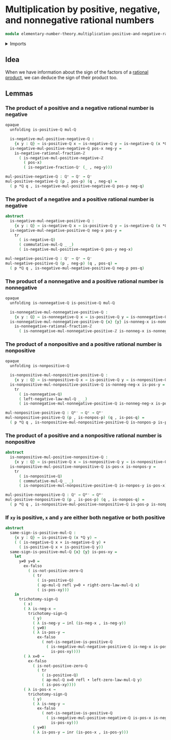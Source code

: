 # Multiplication by positive, negative, and nonnegative rational numbers

```agda
module elementary-number-theory.multiplication-positive-and-negative-rational-numbers where
```

<details><summary>Imports</summary>

```agda
open import elementary-number-theory.multiplication-nonnegative-rational-numbers
open import elementary-number-theory.multiplication-positive-and-negative-integers
open import elementary-number-theory.multiplication-rational-numbers
open import elementary-number-theory.negative-rational-numbers
open import elementary-number-theory.nonnegative-rational-numbers
open import elementary-number-theory.nonpositive-rational-numbers
open import elementary-number-theory.positive-and-negative-rational-numbers
open import elementary-number-theory.positive-rational-numbers
open import elementary-number-theory.rational-numbers

open import foundation.cartesian-product-types
open import foundation.coproduct-types
open import foundation.dependent-pair-types
open import foundation.empty-types
open import foundation.identity-types
open import foundation.transport-along-identifications
```

</details>

## Idea

When we have information about the sign of the factors of a
[rational](elementary-number-theory.rational-numbers.md)
[product](elementary-number-theory.multiplication-rational-numbers.md), we can
deduce the sign of their product too.

## Lemmas

### The product of a positive and a negative rational number is negative

```agda
opaque
  unfolding is-positive-ℚ mul-ℚ

  is-negative-mul-positive-negative-ℚ :
    {x y : ℚ} → is-positive-ℚ x → is-negative-ℚ y → is-negative-ℚ (x *ℚ y)
  is-negative-mul-positive-negative-ℚ pos-x neg-y =
    is-negative-rational-fraction-ℤ
      ( is-negative-mul-positive-negative-ℤ
        ( pos-x)
        ( is-negative-fraction-ℚ⁻ (_ , neg-y)))

mul-positive-negative-ℚ : ℚ⁺ → ℚ⁻ → ℚ⁻
mul-positive-negative-ℚ (p , pos-p) (q , neg-q) =
  ( p *ℚ q , is-negative-mul-positive-negative-ℚ pos-p neg-q)
```

### The product of a negative and a positive rational number is negative

```agda
abstract
  is-negative-mul-negative-positive-ℚ :
    {x y : ℚ} → is-negative-ℚ x → is-positive-ℚ y → is-negative-ℚ (x *ℚ y)
  is-negative-mul-negative-positive-ℚ neg-x pos-y =
    tr
      ( is-negative-ℚ)
      ( commutative-mul-ℚ _ _)
      ( is-negative-mul-positive-negative-ℚ pos-y neg-x)

mul-negative-positive-ℚ : ℚ⁻ → ℚ⁺ → ℚ⁻
mul-negative-positive-ℚ (p , neg-p) (q , pos-q) =
  ( p *ℚ q , is-negative-mul-negative-positive-ℚ neg-p pos-q)
```

### The product of a nonnegative and a positive rational number is nonnegative

```agda
opaque
  unfolding is-nonnegative-ℚ is-positive-ℚ mul-ℚ

  is-nonnegative-mul-nonnegative-positive-ℚ :
    {x y : ℚ} → is-nonnegative-ℚ x → is-positive-ℚ y → is-nonnegative-ℚ (x *ℚ y)
  is-nonnegative-mul-nonnegative-positive-ℚ {x} {y} is-nonneg-x is-nonneg-y =
    is-nonnegative-rational-fraction-ℤ
      ( is-nonnegative-mul-nonnegative-positive-ℤ is-nonneg-x is-nonneg-y)
```

### The product of a nonpositive and a positive rational number is nonpositive

```agda
opaque
  unfolding is-nonpositive-ℚ

  is-nonpositive-mul-nonpositive-positive-ℚ :
    {x y : ℚ} → is-nonpositive-ℚ x → is-positive-ℚ y → is-nonpositive-ℚ (x *ℚ y)
  is-nonpositive-mul-nonpositive-positive-ℚ is-nonneg-neg-x is-pos-y =
    tr
      ( is-nonnegative-ℚ)
      ( left-negative-law-mul-ℚ _ _)
      ( is-nonnegative-mul-nonnegative-positive-ℚ is-nonneg-neg-x is-pos-y)

mul-nonpositive-positive-ℚ : ℚ⁰⁻ → ℚ⁺ → ℚ⁰⁻
mul-nonpositive-positive-ℚ (p , is-nonpos-p) (q , is-pos-q) =
  ( p *ℚ q , is-nonpositive-mul-nonpositive-positive-ℚ is-nonpos-p is-pos-q)
```

### The product of a positive and a nonpositive rational number is nonpositive

```agda
abstract
  is-nonpositive-mul-positive-nonpositive-ℚ :
    {x y : ℚ} → is-positive-ℚ x → is-nonpositive-ℚ y → is-nonpositive-ℚ (x *ℚ y)
  is-nonpositive-mul-positive-nonpositive-ℚ is-pos-x is-nonpos-y =
    tr
      ( is-nonpositive-ℚ)
      ( commutative-mul-ℚ _ _)
      ( is-nonpositive-mul-nonpositive-positive-ℚ is-nonpos-y is-pos-x)

mul-positive-nonpositive-ℚ : ℚ⁺ → ℚ⁰⁻ → ℚ⁰⁻
mul-positive-nonpositive-ℚ (p , is-pos-p) (q , is-nonpos-q) =
  ( p *ℚ q , is-nonpositive-mul-positive-nonpositive-ℚ is-pos-p is-nonpos-q)
```

### If `xy` is positive, `x` and `y` are either both negative or both positive

```agda
abstract
  same-sign-is-positive-mul-ℚ :
    {x y : ℚ} → is-positive-ℚ (x *ℚ y) →
    ( ( is-negative-ℚ x × is-negative-ℚ y) +
      ( is-positive-ℚ x × is-positive-ℚ y))
  same-sign-is-positive-mul-ℚ {x} {y} is-pos-xy =
    let
      y≠0 y=0 =
        ex-falso
          ( is-not-positive-zero-ℚ
            ( tr
              ( is-positive-ℚ)
              ( ap-mul-ℚ refl y=0 ∙ right-zero-law-mul-ℚ x)
              ( is-pos-xy)))
    in
      trichotomy-sign-ℚ
        ( x)
        ( λ is-neg-x →
          trichotomy-sign-ℚ
            ( y)
            ( λ is-neg-y → inl (is-neg-x , is-neg-y))
            ( y≠0)
            ( λ is-pos-y →
              ex-falso
                ( not-is-negative-is-positive-ℚ
                  ( is-negative-mul-negative-positive-ℚ is-neg-x is-pos-y ,
                    is-pos-xy))))
        ( λ x=0 →
          ex-falso
            ( is-not-positive-zero-ℚ
              ( tr
                ( is-positive-ℚ)
                ( ap-mul-ℚ x=0 refl ∙ left-zero-law-mul-ℚ y)
                ( is-pos-xy))))
        ( λ is-pos-x →
          trichotomy-sign-ℚ
            ( y)
            ( λ is-neg-y →
              ex-falso
                ( not-is-negative-is-positive-ℚ
                  ( is-negative-mul-positive-negative-ℚ is-pos-x is-neg-y ,
                    is-pos-xy)))
            ( y≠0)
            ( λ is-pos-y → inr (is-pos-x , is-pos-y)))
```
